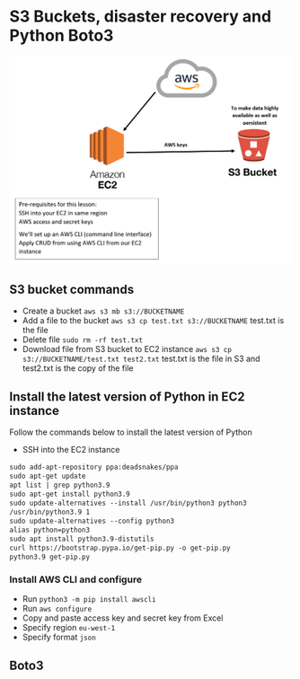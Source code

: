 # S3 Buckets, disaster recovery and Python Boto3
![img.png](img.png)
## S3 bucket commands
- Create a bucket `aws s3 mb s3://BUCKETNAME`
- Add a file to the bucket `aws s3 cp test.txt s3://BUCKETNAME` test.txt is the file
- Delete file `sudo rm -rf test.txt`
- Download file from S3 bucket to EC2 instance `aws s3 cp s3://BUCKETNAME/test.txt test2.txt` test.txt is the file in S3 and test2.txt is the copy of the file
## Install the latest version of Python in EC2 instance
Follow the commands below to install the latest version of Python
- SSH into the EC2 instance
```
sudo add-apt-repository ppa:deadsnakes/ppa
sudo apt-get update
apt list | grep python3.9
sudo apt-get install python3.9
sudo update-alternatives --install /usr/bin/python3 python3 /usr/bin/python3.9 1
sudo update-alternatives --config python3
alias python=python3
sudo apt install python3.9-distutils
curl https://bootstrap.pypa.io/get-pip.py -o get-pip.py
python3.9 get-pip.py
```
### Install AWS CLI and configure
- Run `python3 -m pip install awscli`
- Run `aws configure`  
- Copy and paste access key and secret key from Excel
- Specify region `eu-west-1`
- Specify format `json`

## Boto3